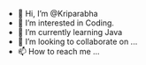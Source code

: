 - 👋 Hi, I’m @Kriparabha
- 👀 I’m interested in Coding.
- 🌱 I’m currently learning Java
- 💞️ I’m looking to collaborate on ...
- 📫 How to reach me ...

<!---
Kriparabha/Kriparabha is a ✨ special ✨ repository because its `README.md` (this file) appears on your GitHub profile.
You can click the Preview link to take a look at your changes.
--->
